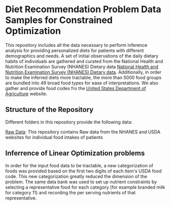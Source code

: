 # Diet Recommendation Problem Data Samples for Constrained Optimization
This repository includes all the data necessary to perform inference analysis for providing personalized diets for patients with different demographics and needs. A set of initial observations of the daily dietary habits of individuals are gathered and curated from the National Health and Nutrition Examination Survey (NHANES) Dietary data [National Health and Nutrition Examination Survey (NHANES) Dietary data](https://wwwn.cdc.gov/nchs/nhanes/Search/DataPage.aspx?Component=Dietary). Additionally, in order to make the inferred diets more tractable, the more than 5000 food groups are bundled into 49 broad food types for ease of interpretations. We also gather and provide food codes fro the [United States Department of Agriculture](https://fdc.nal.usda.gov/) website. 

## Structure of the Repository
Different folders in this repository provide the following data:

[Raw Data](https://github.com/CSSEHealthcare/InverseLearning/tree/master/Raw%20Data): 
This repository contains Raw data from the NHANES and USDA websites for individual food intakes of patients 
## Inferrence of Linear Optimization problems

In order for the input food data to be tractable, a new categorization of foods was provided based on the first two digits of each item's USDA food code. This new categorization greatly reduced the dimension of the problem. The same data bank was used to set up nutrient constraints by selecting a representative food for each category (for example branded milk for category 11) and recording the per serving nutrients of that representative.
